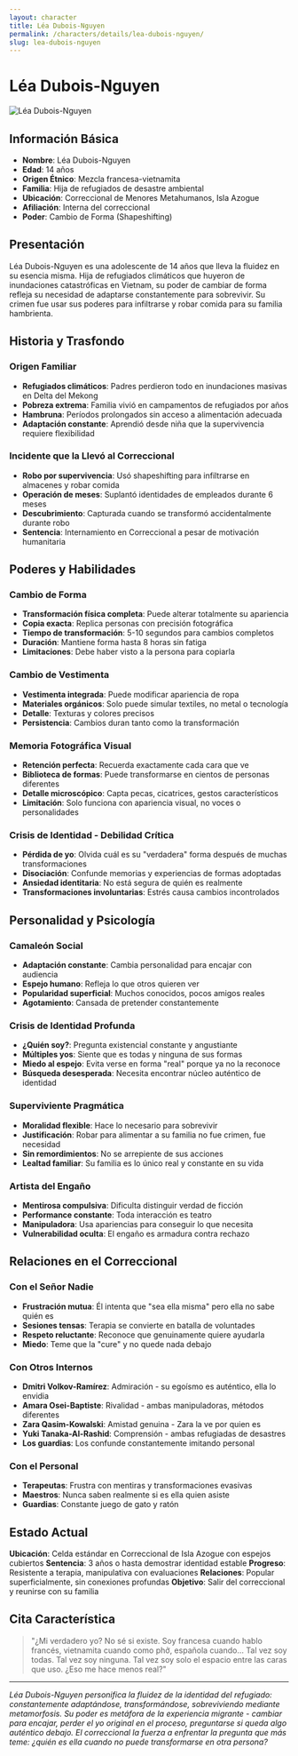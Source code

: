 ```yaml
---
layout: character
title: Léa Dubois-Nguyen
permalink: /characters/details/lea-dubois-nguyen/
slug: lea-dubois-nguyen
---
```


# Léa Dubois-Nguyen

<div class="character-photo">
  <img src="{{ site.baseurl }}/assets/img/characters/Lea_Dubois-Nguyen.png" alt="Léa Dubois-Nguyen" />
</div>

## Información Básica
- **Nombre**: Léa Dubois-Nguyen
- **Edad**: 14 años
- **Origen Étnico**: Mezcla francesa-vietnamita
- **Familia**: Hija de refugiados de desastre ambiental
- **Ubicación**: Correccional de Menores Metahumanos, Isla Azogue
- **Afiliación**: Interna del correccional
- **Poder**: Cambio de Forma (Shapeshifting)

## Presentación
Léa Dubois-Nguyen es una adolescente de 14 años que lleva la fluidez en su esencia misma. Hija de refugiados climáticos que huyeron de inundaciones catastróficas en Vietnam, su poder de cambiar de forma refleja su necesidad de adaptarse constantemente para sobrevivir. Su crimen fue usar sus poderes para infiltrarse y robar comida para su familia hambrienta.

## Historia y Trasfondo

### **Origen Familiar**
- **Refugiados climáticos**: Padres perdieron todo en inundaciones masivas en Delta del Mekong
- **Pobreza extrema**: Familia vivió en campamentos de refugiados por años
- **Hambruna**: Períodos prolongados sin acceso a alimentación adecuada
- **Adaptación constante**: Aprendió desde niña que la supervivencia requiere flexibilidad

### **Incidente que la Llevó al Correccional**
- **Robo por supervivencia**: Usó shapeshifting para infiltrarse en almacenes y robar comida
- **Operación de meses**: Suplantó identidades de empleados durante 6 meses
- **Descubrimiento**: Capturada cuando se transformó accidentalmente durante robo
- **Sentencia**: Internamiento en Correccional a pesar de motivación humanitaria

## Poderes y Habilidades

### **Cambio de Forma**
- **Transformación física completa**: Puede alterar totalmente su apariencia
- **Copia exacta**: Replica personas con precisión fotográfica
- **Tiempo de transformación**: 5-10 segundos para cambios completos
- **Duración**: Mantiene forma hasta 8 horas sin fatiga
- **Limitaciones**: Debe haber visto a la persona para copiarla

### **Cambio de Vestimenta**
- **Vestimenta integrada**: Puede modificar apariencia de ropa
- **Materiales orgánicos**: Solo puede simular textiles, no metal o tecnología
- **Detalle**: Texturas y colores precisos
- **Persistencia**: Cambios duran tanto como la transformación

### **Memoria Fotográfica Visual**
- **Retención perfecta**: Recuerda exactamente cada cara que ve
- **Biblioteca de formas**: Puede transformarse en cientos de personas diferentes
- **Detalle microscópico**: Capta pecas, cicatrices, gestos característicos
- **Limitación**: Solo funciona con apariencia visual, no voces o personalidades

### **Crisis de Identidad - Debilidad Crítica**
- **Pérdida de yo**: Olvida cuál es su "verdadera" forma después de muchas transformaciones
- **Disociación**: Confunde memorias y experiencias de formas adoptadas
- **Ansiedad identitaria**: No está segura de quién es realmente
- **Transformaciones involuntarias**: Estrés causa cambios incontrolados


## Personalidad y Psicología

### **Camaleón Social**
- **Adaptación constante**: Cambia personalidad para encajar con audiencia
- **Espejo humano**: Refleja lo que otros quieren ver
- **Popularidad superficial**: Muchos conocidos, pocos amigos reales
- **Agotamiento**: Cansada de pretender constantemente

### **Crisis de Identidad Profunda**
- **¿Quién soy?**: Pregunta existencial constante y angustiante
- **Múltiples yos**: Siente que es todas y ninguna de sus formas
- **Miedo al espejo**: Evita verse en forma "real" porque ya no la reconoce
- **Búsqueda desesperada**: Necesita encontrar núcleo auténtico de identidad

### **Superviviente Pragmática**
- **Moralidad flexible**: Hace lo necesario para sobrevivir
- **Justificación**: Robar para alimentar a su familia no fue crimen, fue necesidad
- **Sin remordimientos**: No se arrepiente de sus acciones
- **Lealtad familiar**: Su familia es lo único real y constante en su vida

### **Artista del Engaño**
- **Mentirosa compulsiva**: Dificulta distinguir verdad de ficción
- **Performance constante**: Toda interacción es teatro
- **Manipuladora**: Usa apariencias para conseguir lo que necesita
- **Vulnerabilidad oculta**: El engaño es armadura contra rechazo

## Relaciones en el Correccional

### **Con el Señor Nadie**
- **Frustración mutua**: Él intenta que "sea ella misma" pero ella no sabe quién es
- **Sesiones tensas**: Terapia se convierte en batalla de voluntades
- **Respeto reluctante**: Reconoce que genuinamente quiere ayudarla
- **Miedo**: Teme que la "cure" y no quede nada debajo

### **Con Otros Internos**
- **Dmitri Volkov-Ramírez**: Admiración - su egoísmo es auténtico, ella lo envidia
- **Amara Osei-Baptiste**: Rivalidad - ambas manipuladoras, métodos diferentes
- **Zara Qasim-Kowalski**: Amistad genuina - Zara la ve por quien es
- **Yuki Tanaka-Al-Rashid**: Comprensión - ambas refugiadas de desastres
- **Los guardias**: Los confunde constantemente imitando personal

### **Con el Personal**
- **Terapeutas**: Frustra con mentiras y transformaciones evasivas
- **Maestros**: Nunca saben realmente si es ella quien asiste
- **Guardias**: Constante juego de gato y ratón

## Estado Actual

**Ubicación**: Celda estándar en Correccional de Isla Azogue con espejos cubiertos
**Sentencia**: 3 años o hasta demostrar identidad estable
**Progreso**: Resistente a terapia, manipulativa con evaluaciones
**Relaciones**: Popular superficialmente, sin conexiones profundas
**Objetivo**: Salir del correccional y reunirse con su familia

## Cita Característica

> "¿Mi verdadero yo? No sé si existe. Soy francesa cuando hablo francés, vietnamita cuando como phở, española cuando... Tal vez soy todas. Tal vez soy ninguna. Tal vez soy solo el espacio entre las caras que uso. ¿Eso me hace menos real?"

---

*Léa Dubois-Nguyen personifica la fluidez de la identidad del refugiado: constantemente adaptándose, transformándose, sobreviviendo mediante metamorfosis. Su poder es metáfora de la experiencia migrante - cambiar para encajar, perder el yo original en el proceso, preguntarse si queda algo auténtico debajo. El correccional la fuerza a enfrentar la pregunta que más teme: ¿quién es ella cuando no puede transformarse en otra persona?*
